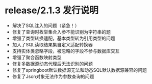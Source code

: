 # release/2.1.3 发行说明

- 解决了SQL注入的问题（紧急！）
- 修复了查询时枚举集合入参不能识别为字符串的题
- 增强了类型转换适配，基本类型转为引用类型的问题
- 加入了SQL读取结果集自定义适配转换器
- 支持实体类忽略字段，被忽略的字段不参与数据库交互
- 增强了聚合函数映射类型
- 修复多数据源动态代理后无法识别的问题
- 修复了springboot默认数据源无法和动态SQL默认数据源兼容的问题
- 修复了Json对象无法作为参数查询的问题

